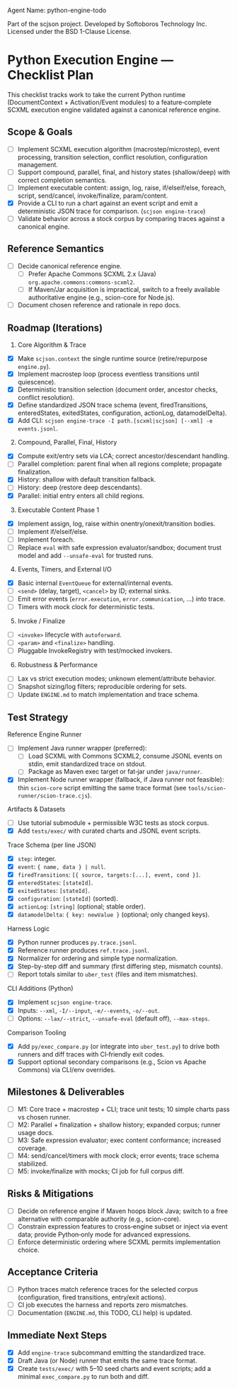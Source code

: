 Agent Name: python-engine-todo

Part of the scjson project.
Developed by Softoboros Technology Inc.
Licensed under the BSD 1-Clause License.

# Python Execution Engine — Checklist Plan

This checklist tracks work to take the current Python runtime (DocumentContext + Activation/Event modules) to a feature‑complete SCXML execution engine validated against a canonical reference engine.

## Scope & Goals
- [ ] Implement SCXML execution algorithm (macrostep/microstep), event processing, transition selection, conflict resolution, configuration management.
- [ ] Support compound, parallel, final, and history states (shallow/deep) with correct completion semantics.
- [ ] Implement executable content: assign, log, raise, if/elseif/else, foreach, script, send/cancel, invoke/finalize, param/content.
- [x] Provide a CLI to run a chart against an event script and emit a deterministic JSON trace for comparison. (`scjson engine-trace`)
- [ ] Validate behavior across a stock corpus by comparing traces against a canonical engine.

## Reference Semantics
- [ ] Decide canonical reference engine.
  - [ ] Prefer Apache Commons SCXML 2.x (Java) `org.apache.commons:commons-scxml2`.
  - [ ] If Maven/Jar acquisition is impractical, switch to a freely available authoritative engine (e.g., scion-core for Node.js).
- [ ] Document chosen reference and rationale in repo docs.

## Roadmap (Iterations)

1) Core Algorithm & Trace
- [x] Make `scjson.context` the single runtime source (retire/repurpose `engine.py`).
- [x] Implement macrostep loop (process eventless transitions until quiescence).
- [x] Deterministic transition selection (document order, ancestor checks, conflict resolution).
- [x] Define standardized JSON trace schema (event, firedTransitions, enteredStates, exitedStates, configuration, actionLog, datamodelDelta).
- [x] Add CLI: `scjson engine-trace -I path.[scxml|scjson] [--xml] -e events.jsonl`.

2) Compound, Parallel, Final, History
- [x] Compute exit/entry sets via LCA; correct ancestor/descendant handling.
- [ ] Parallel completion: parent final when all regions complete; propagate finalization.
- [x] History: shallow with default transition fallback.
- [ ] History: deep (restore deep descendants).
- [x] Parallel: initial entry enters all child regions.

3) Executable Content Phase 1
- [x] Implement assign, log, raise within onentry/onexit/transition bodies.
- [ ] Implement if/elseif/else.
- [ ] Implement foreach.
- [ ] Replace `eval` with safe expression evaluator/sandbox; document trust model and add `--unsafe-eval` for trusted runs.

4) Events, Timers, and External I/O
- [x] Basic internal `EventQueue` for external/internal events.
- [ ] `<send>` (delay, target), `<cancel>` by ID; external sinks.
- [ ] Emit error events (`error.execution`, `error.communication`, …) into trace.
- [ ] Timers with mock clock for deterministic tests.

5) Invoke / Finalize
- [ ] `<invoke>` lifecycle with `autoforward`.
- [ ] `<param>` and `<finalize>` handling.
- [ ] Pluggable InvokeRegistry with test/mocked invokers.

6) Robustness & Performance
- [ ] Lax vs strict execution modes; unknown element/attribute behavior.
- [ ] Snapshot sizing/log filters; reproducible ordering for sets.
- [ ] Update `ENGINE.md` to match implementation and trace schema.

## Test Strategy

Reference Engine Runner
- [ ] Implement Java runner wrapper (preferred):
  - [ ] Load SCXML with Commons SCXML2, consume JSONL events on stdin, emit standardized trace on stdout.
  - [ ] Package as Maven exec target or fat‑jar under `java/runner`.
- [x] Implement Node runner wrapper (fallback, if Java runner not feasible): thin `scion-core` script emitting the same trace format (see `tools/scion-runner/scion-trace.cjs`).

Artifacts & Datasets
- [ ] Use tutorial submodule + permissible W3C tests as stock corpus.
- [x] Add `tests/exec/` with curated charts and JSONL event scripts.

Trace Schema (per line JSON)
- [x] `step`: integer.
- [x] `event`: `{ name, data } | null`.
- [x] `firedTransitions`: `[{ source, targets:[...], event, cond }]`.
- [x] `enteredStates`: `[stateId]`.
- [x] `exitedStates`: `[stateId]`.
- [x] `configuration`: `[stateId]` (sorted).
- [x] `actionLog`: `[string]` (optional; stable order).
- [x] `datamodelDelta`: `{ key: newValue }` (optional; only changed keys).

Harness Logic
- [x] Python runner produces `py.trace.jsonl`.
- [x] Reference runner produces `ref.trace.jsonl`.
- [x] Normalizer for ordering and simple type normalization.
- [x] Step-by-step diff and summary (first differing step, mismatch counts).
- [ ] Report totals similar to `uber_test` (files and item mismatches).

CLI Additions (Python)
- [x] Implement `scjson engine-trace`.
- [x] Inputs: `--xml`, `-I/--input`, `-e/--events`, `-o/--out`.
- [ ] Options: `--lax/--strict`, `--unsafe-eval` (default off), `--max-steps`.

Comparison Tooling
- [x] Add `py/exec_compare.py` (or integrate into `uber_test.py`) to drive both runners and diff traces with CI‑friendly exit codes.
- [x] Support optional secondary comparisons (e.g., Scion vs Apache Commons) via CLI/env overrides.

## Milestones & Deliverables
- [ ] M1: Core trace + macrostep + CLI; trace unit tests; 10 simple charts pass vs chosen runner.
- [ ] M2: Parallel + finalization + shallow history; expanded corpus; runner usage docs.
- [ ] M3: Safe expression evaluator; exec content conformance; increased coverage.
- [ ] M4: send/cancel/timers with mock clock; error events; trace schema stabilized.
- [ ] M5: invoke/finalize with mocks; CI job for full corpus diff.

## Risks & Mitigations
- [ ] Decide on reference engine if Maven hoops block Java; switch to a free alternative with comparable authority (e.g., scion-core).
- [ ] Constrain expression features to cross‑engine subset or inject via event data; provide Python‑only mode for advanced expressions.
- [ ] Enforce deterministic ordering where SCXML permits implementation choice.

## Acceptance Criteria
- [ ] Python traces match reference traces for the selected corpus (configuration, fired transitions, entry/exit actions).
- [ ] CI job executes the harness and reports zero mismatches.
- [ ] Documentation (`ENGINE.md`, this TODO, CLI help) is updated.

## Immediate Next Steps
- [x] Add `engine-trace` subcommand emitting the standardized trace.
- [x] Draft Java (or Node) runner that emits the same trace format.
- [x] Create `tests/exec/` with 5–10 seed charts and event scripts; add a minimal `exec_compare.py` to run both and diff.
